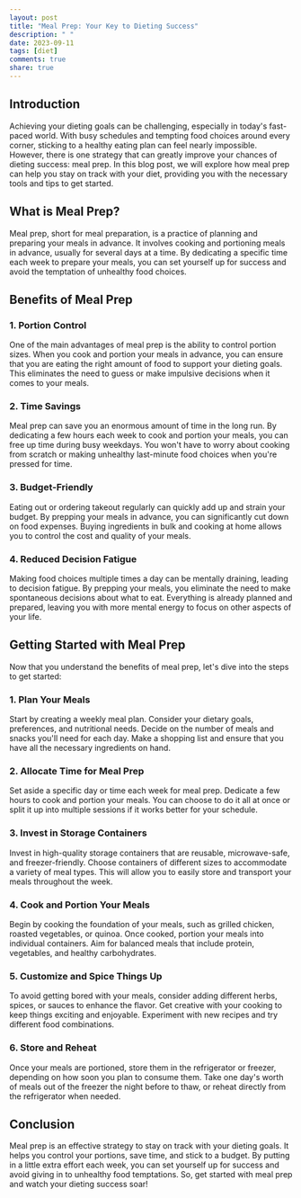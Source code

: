 ```yaml
---
layout: post
title: "Meal Prep: Your Key to Dieting Success"
description: " "
date: 2023-09-11
tags: [diet]
comments: true
share: true
---
```


## Introduction

Achieving your dieting goals can be challenging, especially in today's fast-paced world. With busy schedules and tempting food choices around every corner, sticking to a healthy eating plan can feel nearly impossible. However, there is one strategy that can greatly improve your chances of dieting success: meal prep. In this blog post, we will explore how meal prep can help you stay on track with your diet, providing you with the necessary tools and tips to get started.

## What is Meal Prep?

Meal prep, short for meal preparation, is a practice of planning and preparing your meals in advance. It involves cooking and portioning meals in advance, usually for several days at a time. By dedicating a specific time each week to prepare your meals, you can set yourself up for success and avoid the temptation of unhealthy food choices.

## Benefits of Meal Prep

### 1. Portion Control

One of the main advantages of meal prep is the ability to control portion sizes. When you cook and portion your meals in advance, you can ensure that you are eating the right amount of food to support your dieting goals. This eliminates the need to guess or make impulsive decisions when it comes to your meals.

### 2. Time Savings

Meal prep can save you an enormous amount of time in the long run. By dedicating a few hours each week to cook and portion your meals, you can free up time during busy weekdays. You won't have to worry about cooking from scratch or making unhealthy last-minute food choices when you're pressed for time.

### 3. Budget-Friendly

Eating out or ordering takeout regularly can quickly add up and strain your budget. By prepping your meals in advance, you can significantly cut down on food expenses. Buying ingredients in bulk and cooking at home allows you to control the cost and quality of your meals.

### 4. Reduced Decision Fatigue

Making food choices multiple times a day can be mentally draining, leading to decision fatigue. By prepping your meals, you eliminate the need to make spontaneous decisions about what to eat. Everything is already planned and prepared, leaving you with more mental energy to focus on other aspects of your life.

## Getting Started with Meal Prep

Now that you understand the benefits of meal prep, let's dive into the steps to get started:

### 1. Plan Your Meals

Start by creating a weekly meal plan. Consider your dietary goals, preferences, and nutritional needs. Decide on the number of meals and snacks you'll need for each day. Make a shopping list and ensure that you have all the necessary ingredients on hand.

### 2. Allocate Time for Meal Prep

Set aside a specific day or time each week for meal prep. Dedicate a few hours to cook and portion your meals. You can choose to do it all at once or split it up into multiple sessions if it works better for your schedule.

### 3. Invest in Storage Containers

Invest in high-quality storage containers that are reusable, microwave-safe, and freezer-friendly. Choose containers of different sizes to accommodate a variety of meal types. This will allow you to easily store and transport your meals throughout the week.

### 4. Cook and Portion Your Meals

Begin by cooking the foundation of your meals, such as grilled chicken, roasted vegetables, or quinoa. Once cooked, portion your meals into individual containers. Aim for balanced meals that include protein, vegetables, and healthy carbohydrates.

### 5. Customize and Spice Things Up

To avoid getting bored with your meals, consider adding different herbs, spices, or sauces to enhance the flavor. Get creative with your cooking to keep things exciting and enjoyable. Experiment with new recipes and try different food combinations.

### 6. Store and Reheat

Once your meals are portioned, store them in the refrigerator or freezer, depending on how soon you plan to consume them. Take one day's worth of meals out of the freezer the night before to thaw, or reheat directly from the refrigerator when needed.

## Conclusion

Meal prep is an effective strategy to stay on track with your dieting goals. It helps you control your portions, save time, and stick to a budget. By putting in a little extra effort each week, you can set yourself up for success and avoid giving in to unhealthy food temptations. So, get started with meal prep and watch your dieting success soar!